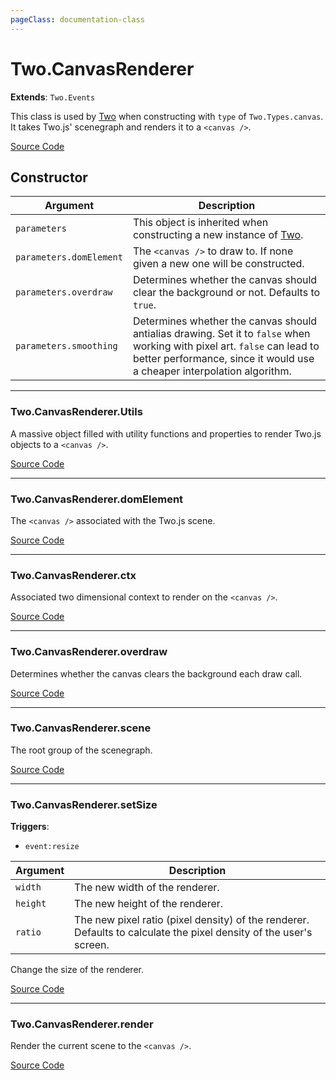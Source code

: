 ```yaml
---
pageClass: documentation-class
---
```


# Two.CanvasRenderer


<div class="extends">

__Extends__: `Two.Events`

</div>


This class is used by [Two](/documentation/) when constructing with `type` of `Two.Types.canvas`. It takes Two.js' scenegraph and renders it to a `<canvas />`.


<div class="meta">

  [Source Code](https://github.com/jonobr1/two.js/blob/dev/src/renderers/canvas.js#L888)

</div>



## Constructor


| Argument | Description |
| ---- | ----------- |
|  `parameters`  | This object is inherited when constructing a new instance of [Two](/documentation/). |
|  `parameters.domElement`  | The `<canvas />` to draw to. If none given a new one will be constructed. |
|  `parameters.overdraw`  | Determines whether the canvas should clear the background or not. Defaults to `true`. |
|  `parameters.smoothing`  | Determines whether the canvas should antialias drawing. Set it to `false` when working with pixel art. `false` can lead to better performance, since it would use a cheaper interpolation algorithm. |



---

<div class="static member ">

### Two.CanvasRenderer.Utils








<div class="properties">

A massive object filled with utility functions and properties to render Two.js objects to a `<canvas />`.

</div>








<div class="meta">

  [Source Code](https://github.com/jonobr1/two.js/blob/dev/src/renderers/canvas.js#L937)

</div>






</div>



---

<div class="instance member ">

### Two.CanvasRenderer.domElement








<div class="properties">

The `<canvas />` associated with the Two.js scene.

</div>








<div class="meta">

  [Source Code](https://github.com/jonobr1/two.js/blob/dev/src/renderers/canvas.js#L903)

</div>






</div>



---

<div class="instance member ">

### Two.CanvasRenderer.ctx








<div class="properties">

Associated two dimensional context to render on the `<canvas />`.

</div>








<div class="meta">

  [Source Code](https://github.com/jonobr1/two.js/blob/dev/src/renderers/canvas.js#L909)

</div>






</div>



---

<div class="instance member ">

### Two.CanvasRenderer.overdraw








<div class="properties">

Determines whether the canvas clears the background each draw call.

</div>








<div class="meta">

  [Source Code](https://github.com/jonobr1/two.js/blob/dev/src/renderers/canvas.js#L915)

</div>






</div>



---

<div class="instance member ">

### Two.CanvasRenderer.scene








<div class="properties">

The root group of the scenegraph.

</div>








<div class="meta">

  [Source Code](https://github.com/jonobr1/two.js/blob/dev/src/renderers/canvas.js#L926)

</div>






</div>



---

<div class="instance function ">

### Two.CanvasRenderer.setSize






<div class="fires">

__Triggers__:

+ `event:resize`

</div>





<div class="params">

| Argument | Description |
| ---- | ----------- |
|  `width`  | The new width of the renderer. |
|  `height`  | The new height of the renderer. |
|  `ratio`  | The new pixel ratio (pixel density) of the renderer. Defaults to calculate the pixel density of the user's screen. |
</div>




<div class="description">

Change the size of the renderer.

</div>



<div class="meta">

  [Source Code](https://github.com/jonobr1/two.js/blob/dev/src/renderers/canvas.js#L949)

</div>






</div>



---

<div class="instance function ">

### Two.CanvasRenderer.render













<div class="description">

Render the current scene to the `<canvas />`.

</div>



<div class="meta">

  [Source Code](https://github.com/jonobr1/two.js/blob/dev/src/renderers/canvas.js#L979)

</div>






</div>


